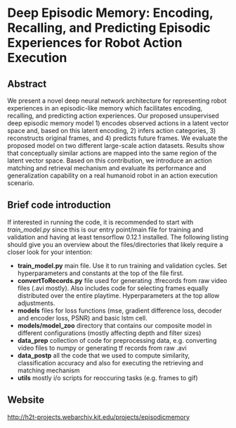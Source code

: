 #  Deep Episodic Memory: Encoding, Recalling, and Predicting Episodic Experiences for Robot Action Execution
## Abstract
We present a novel deep neural network architecture for representing robot experiences in an episodic-like memory which facilitates encoding, recalling, and predicting action experiences. Our proposed unsupervised deep episodic memory model 1) encodes observed actions in a latent vector space and, based on this latent encoding, 2) infers action categories, 3) reconstructs original frames, and 4) predicts future frames. We evaluate the proposed model on two different large-scale action datasets. Results show that conceptually similar actions are mapped into the same region of the latent vector space. Based on this contribution, we introduce an action matching and retrieval mechanism and evaluate its performance and generalization capability on a real humanoid robot in an action execution scenario.

## Brief code introduction
If interested in running the code, it is recommended to start with _train_model.py_ since this is our entry point/main file for training and validation and having at least tensorflow 0.12.1 installed. The following listing should give you an overview about the files/directories that likely require a closer look for your intention:
+ **train_model.py**
  main file. Use it to run training and validation cycles. Set hyperparameters and constants at the top of the file first.
+ **convertToRecords.py**
  file used for generating .tfrecords from raw video files (.avi mostly). Also includes code for selecting frames equally distributed over the entire playtime. Hyperparameters at the top allow adjustments.
+ **models**
  files for loss functions (mse, gradient difference loss, decoder and encoder loss, PSNR) and basic lstm cell.
+ **models/model_zoo**
  directory that contains our composite model in different configurations (mostly affecting depth and filter sizes)
+ **data_prep**
  collection of code for preprocessing data, e.g. converting video files to numpy or generating tf records from raw .avi
+ **data_postp**
  all the code that we used to compute similarity, classification accuracy and also for executing the retrieving and matching mechanism
+ **utils**
  mostly i/o scripts for reoccuring tasks (e.g. frames to gif)


## Website
http://h2t-projects.webarchiv.kit.edu/projects/episodicmemory
